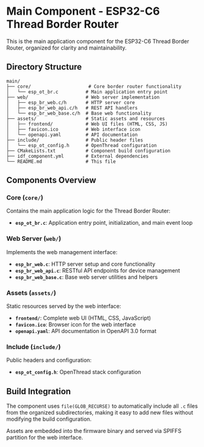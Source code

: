 # Main Component - ESP32-C6 Thread Border Router

This is the main application component for the ESP32-C6 Thread Border Router, organized for clarity and maintainability.

## Directory Structure

```
main/
├── core/                     # Core border router functionality
│   └── esp_ot_br.c          # Main application entry point
├── web/                     # Web server implementation
│   ├── esp_br_web.c/h       # HTTP server core
│   ├── esp_br_web_api.c/h   # REST API handlers
│   └── esp_br_web_base.c/h  # Base web functionality
├── assets/                  # Static assets and resources
│   ├── frontend/            # Web UI files (HTML, CSS, JS)
│   ├── favicon.ico          # Web interface icon
│   └── openapi.yaml         # API documentation
├── include/                 # Public header files
│   └── esp_ot_config.h      # OpenThread configuration
├── CMakeLists.txt           # Component build configuration
├── idf_component.yml        # External dependencies
└── README.md                # This file
```

## Components Overview

### Core (`core/`)
Contains the main application logic for the Thread Border Router:
- **`esp_ot_br.c`**: Application entry point, initialization, and main event loop

### Web Server (`web/`)
Implements the web management interface:
- **`esp_br_web.c`**: HTTP server setup and core functionality
- **`esp_br_web_api.c`**: RESTful API endpoints for device management
- **`esp_br_web_base.c`**: Base web server utilities and helpers

### Assets (`assets/`)
Static resources served by the web interface:
- **`frontend/`**: Complete web UI (HTML, CSS, JavaScript)
- **`favicon.ico`**: Browser icon for the web interface
- **`openapi.yaml`**: API documentation in OpenAPI 3.0 format

### Include (`include/`)
Public headers and configuration:
- **`esp_ot_config.h`**: OpenThread stack configuration

## Build Integration

The component uses `file(GLOB_RECURSE)` to automatically include all `.c` files from the organized subdirectories, making it easy to add new files without modifying the build configuration.

Assets are embedded into the firmware binary and served via SPIFFS partition for the web interface. 